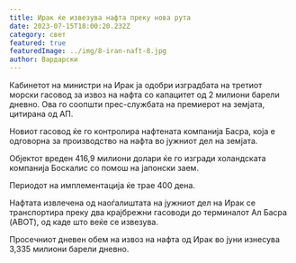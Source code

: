 ```yaml
---
title: Ирак ќе извезува нафта преку нова рута
date: 2023-07-15T18:00:20.232Z
category: свет
featured: true
featuredImage: ../img/8-iran-naft-8.jpg
author: Вардарски
---
```

Кабинетот на министри на Ирак ја одобри изградбата на третиот морски гасовод за извоз на нафта со капацитет од 2 милиони барели дневно. Ова го соопшти прес-службата на премиерот на земјата, цитирана од АП.

Новиот гасовод ќе го контролира нафтената компанија Басра, која е одговорна за производство на нафта во јужниот дел на земјата.

Објектот вреден 416,9 милиони долари ќе го изгради холандската компанија Боскалис со помош на јапонски заем.

Периодот на имплементација ќе трае 400 дена.

Нафтата извлечена од наоѓалиштата на јужниот дел на Ирак се транспортира преку два крајбрежни гасоводи до терминалот Ал Басра (ABOT), од каде што веќе се извезува.

Просечниот дневен обем на извоз на нафта од Ирак во јуни изнесува 3,335 милиони барели дневно.